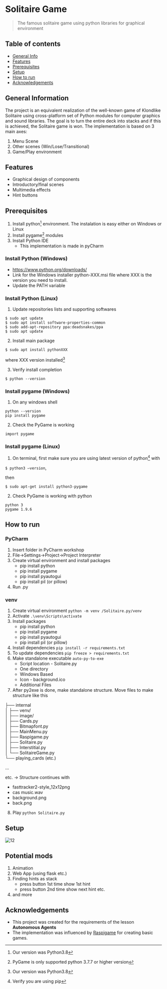 # Solitaire Game
> The famous solitaire game using python libraries for graphical environment

## Table of contents
* [General Info](#general-information)
* [Features](#features)
* [Prerequisites](#prerequisites)
* [Setup](#setup)
* [How to run](#how-to-run)
* [Acknowledgements](#acknowledgements)

## General Information
The project is an equivalent realization of the well-known game of Klondlike Solitaire using cross-platform set of Python modules for computer graphics and sound libraries. The goal is to turn the entire deck into stacks and if this is achieved, the Solitaire game is won. 
The implementation is based on 3 main axes:
1. Menu Scene
3. Other scenes (Win/Lose/Τransitional)
4. Game/Play environment

## Features
* Graphical design of components
* Introductory/final scenes
* Multimedia effects
* Hint buttons



## Prerequisites 
1. Install python[^1] environment. The instalation is easy either on Windows or Linux
2. Install pygame[^2] modules
3. Install Python IDE
    * This implementation is made in pyCharm

### Install Python (Windows)
* https://www.python.org/downloads/
* Link for the Windows installer python-XXX.msi file where XXX is the version you need to install. 
* Update the PATH variable 

### Install Python (Linux)
1. Update repositories lists and supporting softwares

```
$ sudo apt update
$ sudo apt install software-properties-common
$ sudo add-apt-repository ppa:deadsnakes/ppa
$ sudo apt update
```

2. Install main package
```
$ sudo apt install pythonXXX
``` 

where XXX version installed[^1]

3. Verify install completion

```$ python --version```

### Install pygame (Windows)
1. On any windows shell
```
python --version
pip install pygame
```
2. Check the PyGame is working

```
import pygame
```

### Install pygame (Linux)
1. On terminal, first make sure you are using latest version of python[^3] with 

```$ python3 –version```, 

then
```
$ sudo apt-get install python3-pygame
```


2. Check PyGame is working with python

```
python 3
pygame 1.9.6
```




## How to run

### PyCharm
1. Insert folder in PyCharm workshop
2. File->Settings->Project->Project Interpreter
3. Create virtual environment and install packages
    * pip install python
    * pip install pygame
    * pip install pyautogui
    * pip install pil (or pillow)
5. Run .py

### venv
1. Create virtual environment 
`python -m venv /Solitaire.py/venv`
2. Activate
`.\venv\Scripts\activate`
3. Install packages
    * pip install python
    * pip install pygame
    * pip install pyautogui
    * pip install pil (or pillow)
4. Install dependencies 
`pip install -r requirements.txt`
5. To update dependencies
`pip freeze > requirements.txt`
6. Make standalone executable 
`auto-py-to-exe`
    * Script location - Solitaire.py
    * One directory
    * Windows Based
    * Icon - background.ico
    * Additional Files
7. After py2exe is done, make standalone structure. Move files to make structure like this



├── internal     
│   ├── venv/           
│   ├── image/            
│   ├── Cards.py        
│   ├── Bitmapfont.py         
│   ├── MainMenu.py         
│   ├── Raspigame.py            
│   ├── Solitaire.py           
│   ├── Interstitial.py          
│   └── SolitaireGame.py  
└── playing_cards (etc.)

...


etc. -> Structure continues with
* fasttracker2-style_12x12png
* cas music.wav
* background.png
* back.png

8. Play 
`python Solitaire.py`


## Setup
![12](https://user-images.githubusercontent.com/22920222/154859827-37af8072-1a45-45c3-bf6e-2b8c772f7e6a.png)

##  Potential mods
1. Animation
2. Web App (using flask etc.)
3. Finding hints as stack 
    * press button 1st time show 1st hint 
    * press button 2nd time show next hint etc.
4. and more






## Acknowledgements
- This project was created for the requirements of the lesson **Autonomous Agents**
- The implementation was influenced by [Raspigame](https://books.google.gr/books?id=RovJDQAAQBAJ&pg=PA173&lpg=PA173&dq=raspigame.py&source=bl&ots=BeWHfIuIbB&sig=ACfU3U0RK-qHlvyaiSaM7DxoRs3lI3AL5w&hl=en&sa=X&ved=2ahUKEwjv8Ku66JP2AhViSvEDHbmcDooQ6AF6BAgCEAM#v=onepage&q=raspigame.py&f=false) for creating basic games.

[^1]: Our version was Python3.8
[^2]: PyGame is only supported python 3.7.7 or higher version
[^3]: Verify you are using pip

